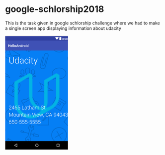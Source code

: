 # google-schlorship2018
This is the task given in google schlorship challenge where we had to make a single screen app displaying information about udacity



![screenshot](myapp.png)
